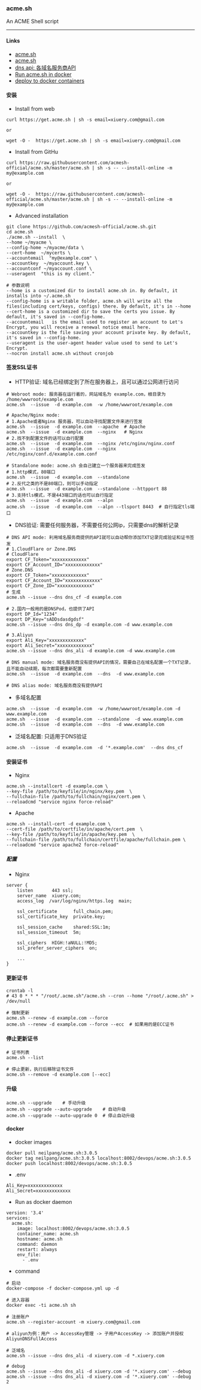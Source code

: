 ### acme.sh
An ACME Shell script

---

#### Links
- [acme.sh](https://github.com/acmesh-official/acme.sh)
- [acme.sh](https://github.com/acmesh-official/acme.sh/wiki/%E8%AF%B4%E6%98%8E)
- [dns api: 各域名服务商API](https://github.com/acmesh-official/acme.sh/wiki/dnsapi)
- [Run acme.sh in docker](https://github.com/acmesh-official/acme.sh/wiki/Run-acme.sh-in-docker#3-run-acmesh-as-a-docker-daemon)
- [deploy to docker containers](https://github.com/acmesh-official/acme.sh/wiki/deploy-to-docker-containers)

#### 安装
- Install from web
```
curl https://get.acme.sh | sh -s email=xiuery.com@gmail.com

or

wget -O -  https://get.acme.sh | sh -s email=xiuery.com@gmail.com
```

- Install from GitHu
```
curl https://raw.githubusercontent.com/acmesh-official/acme.sh/master/acme.sh | sh -s -- --install-online -m  my@example.com

or

wget -O -  https://raw.githubusercontent.com/acmesh-official/acme.sh/master/acme.sh | sh -s -- --install-online -m  my@example.com
```

- Advanced installation
```
git clone https://github.com/acmesh-official/acme.sh.git
cd acme.sh
./acme.sh --install  \
--home ~/myacme \
--config-home ~/myacme/data \
--cert-home  ~/mycerts \
--accountemail  "my@example.com" \
--accountkey  ~/myaccount.key \
--accountconf ~/myaccount.conf \
--useragent  "this is my client."

# 参数说明
--home is a customized dir to install acme.sh in. By default, it installs into ~/.acme.sh
--config-home is a writable folder, acme.sh will write all the files(including cert/keys, configs) there. By default, it's in --home
--cert-home is a customized dir to save the certs you issue. By default, it's saved in --config-home.
--accountemail   is the email used to register an account to Let's Encrypt, you will receive a renewal notice email here.
--accountkey is the file saving your account private key. By default, it's saved in --config-home.
--useragent is the user-agent header value used to send to Let's Encrypt.
--nocron install acme.sh without cronjob
```

#### 签发SSL证书
- HTTP验证: 域名已经绑定到了所在服务器上，且可以通过公网进行访问
```
# Webroot mode: 服务器在运行着的，网站域名为 example.com，根目录为 /home/wwwroot/example.com
acme.sh  --issue  -d example.com  -w /home/wwwroot/example.com

# Apache/Nginx mode: 
# 1.Apache或者Nginx 服务器，可以自动寻找配置文件来进行签发
acme.sh  --issue  -d example.com  --apache  # Apache
acme.sh  --issue  -d example.com  --nginx   # Nginx
# 2.找不到配置文件的话可以自行配置
acme.sh  --issue  -d example.com  --nginx /etc/nginx/nginx.conf
acme.sh  --issue  -d example.com  --nginx /etc/nginx/conf.d/example.com.conf

# Standalone mode: acme.sh 会自己建立一个服务器来完成签发
# 1.http模式，80端口
acme.sh  --issue  -d example.com  --standalone
# 2.反代之类的不是80端口，则可以手动指定
acme.sh  --issue  -d example.com  --standalone --httpport 88
# 3.支持tls模式，不是443端口的话也可以自行指定
acme.sh  --issue  -d example.com  --alpn
acme.sh  --issue  -d example.com  --alpn --tlsport 8443  # 自行指定tls端口
```

- DNS验证: 需要任何服务器，不需要任何公网ip，只需要dns的解析记录
```
# DNS API mode: 利用域名服务商提供的API就可以自动帮你添加TXT记录完成验证和证书签发
# 1.CloudFlare or Zone.DNS
# CloudFlare
export CF_Token="xxxxxxxxxxxxx"
export CF_Account_ID="xxxxxxxxxxxxx"
# Zone.DNS
export CF_Token="xxxxxxxxxxxxx"
export CF_Account_ID="xxxxxxxxxxxxx"
export CF_Zone_ID="xxxxxxxxxxxxx"
# 生成
acme.sh --issue --dns dns_cf -d example.com

# 2.国内一般用的是DNSPod，也提供了API
export DP_Id="1234"
export DP_Key="sADDsdasdgdsf"
acme.sh --issue --dns dns_dp -d example.com -d www.example.com

# 3.Aliyun
export Ali_Key="xxxxxxxxxxxxx"
export Ali_Secret="xxxxxxxxxxxxx"
acme.sh --issue --dns dns_ali -d example.com -d www.example.com

# DNS manual mode: 域名服务商没有提供API的情况，需要自己在域名配置一个TXT记录，且不能自动续期，每次都需要重新配置
acme.sh  --issue  -d example.com  --dns  -d www.example.com

# DNS alias mode: 域名服务商没有提供API
```

- 多域名配置
```
acme.sh  --issue  -d example.com  -w /home/wwwroot/example.com -d www.example.com
acme.sh  --issue  -d example.com  --standalone  -d www.example.com
acme.sh  --issue  -d example.com  --dns  -d www.example.com
```

- 泛域名配置: 只适用于DNS验证
```
acme.sh  --issue  -d example.com  -d '*.example.com'  --dns dns_cf
```

#### 安装证书
- Nginx
```
acme.sh --installcert -d example.com \
--key-file /path/to/keyfile/in/nginx/key.pem  \
--fullchain-file /path/to/fullchain/nginx/cert.pem \
--reloadcmd "service nginx force-reload"
```

- Apache
```
acme.sh --install-cert -d example.com \
--cert-file /path/to/certfile/in/apache/cert.pem  \
--key-file /path/to/keyfile/in/apache/key.pem  \
--fullchain-file /path/to/fullchain/certfile/apache/fullchain.pem \
--reloadcmd "service apache2 force-reload"
```

##### 配置
- Nginx
```
server {
    listen       443 ssl;
    server_name  xiuery.com;
    access_log  /var/log/nginx/https.log  main;

    ssl_certificate      full_chain.pem;
    ssl_certificate_key  private.key;

    ssl_session_cache    shared:SSL:1m;
    ssl_session_timeout  5m;

    ssl_ciphers  HIGH:!aNULL:!MD5;
    ssl_prefer_server_ciphers  on;

    ...
}
```

#### 更新证书
```
crontab -l
# 43 0 * * * "/root/.acme.sh"/acme.sh --cron --home "/root/.acme.sh" > /dev/null

# 强制更新
acme.sh --renew -d example.com --force
acme.sh --renew -d example.com --force --ecc  # 如果用的是ECC证书
```

#### 停止更新证书
```
# 证书列表
acme.sh --list

# 停止更新，执行后移除证书文件
acme.sh --remove -d example.com [--ecc]
```

#### 升级
```
acme.sh --upgrade    # 手动升级
acme.sh --upgrade --auto-upgrade    # 自动升级
acme.sh --upgrade --auto-upgrade 0  # 停止自动升级
```

#### docker
- docker images
```
docker pull neilpang/acme.sh:3.0.5
docker tag neilpang/acme.sh:3.0.5 localhost:8002/devops/acme.sh:3.0.5
docker push localhost:8002/devops/acme.sh:3.0.5
```

- .env
```
Ali_Key=xxxxxxxxxxxxx
Ali_Secret=xxxxxxxxxxxxx
```

- Run as docker daemon
```
version: '3.4'
services:
  acme.sh:
    image: localhost:8002/devops/acme.sh:3.0.5
    container_name: acme.sh
    hostname: acme.sh
    command: daemon
    restart: always
    env_file:
      - .env
```

- command
```
# 启动
docker-compose -f docker-compose.yml up -d

# 进入容器
docker exec -ti acme.sh sh

# 注册账户
acme.sh --register-account -m xiuery.com@gmail.com

# aliyun为例：用户 -> AccessKey管理 -> 子用户AccessKey -> 添加账户并授权AliyunDNSFullAccess

# 泛域名
acme.sh --issue --dns dns_ali -d xiuery.com -d *.xiuery.com

# debug
acme.sh --issue --dns dns_ali -d xiuery.com -d '*.xiuery.com' --debug
acme.sh --issue --dns dns_ali -d xiuery.com -d '*.xiuery.com' --debug 2
```
